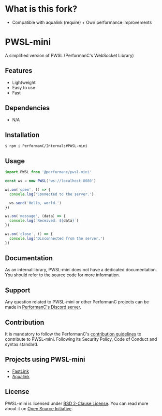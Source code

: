 # What is this fork?

- Compatible with aqualink (require) + Own performance improvements

# PWSL-mini

A simplified version of PWSL (PerformanC's WebSocket Library)

## Features

- Lightweight
- Easy to use
- Fast

## Dependencies

- N/A

## Installation

```shell
$ npm i PerformanC/Internals#PWSL-mini
```

## Usage

```js
import PWSL from '@performanc/pwsl-mini'

const ws = new PWSL('ws://localhost:8080')

ws.on('open', () => {
  console.log('Connected to the server.')

  ws.send('Hello, world.')
})

ws.on('message', (data) => {
  console.log(`Received: ${data}`)
})

ws.on('close', () => {
  console.log('Disconnected from the server.')
})
```

## Documentation

As an internal library, PWSL-mini does not have a dedicated documentation. You should refer to the source code for more information.

## Support

Any question related to PWSL-mini or other PerformanC projects can be made in [PerformanC's Discord server](https://discord.gg/uPveNfTuCJ).

## Contribution

It is mandatory to follow the PerformanC's [contribution guidelines](https://github.com/PerformanC/contributing) to contribute to PWSL-mini. Following its Security Policy, Code of Conduct and syntax standard.

## Projects using PWSL-mini

- [FastLink](https://github.com/PerformanC/FastLink)
- [Aqualink](https://github.com/ToddyTheNoobDud/AquaLink)

## License

PWSL-mini is licensed under [BSD 2-Clause License](LICENSE). You can read more about it on [Open Source Initiative](https://opensource.org/licenses/BSD-2-Clause).
